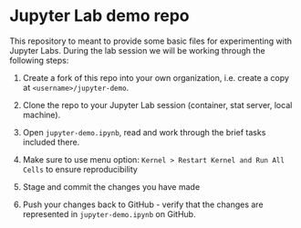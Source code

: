# Jupyter Lab demo repo

This repository to meant to provide some basic files for experimenting with Jupyter Labs. During the lab session we will be working through the following steps:

1. Create a fork of this repo into your own organization, i.e. create a copy at `<username>/jupyter-demo`.

2. Clone the repo to your Jupyter Lab session (container, stat server, local machine).

3. Open `jupyter-demo.ipynb`, read and work through the brief tasks included there.

4. Make sure to use menu option: `Kernel > Restart Kernel and Run All Cells` to ensure reproducibility

5. Stage and commit the changes you have made

6. Push your changes back to GitHub - verify that the changes are represented in `jupyter-demo.ipynb` on GitHub.
